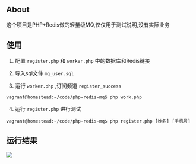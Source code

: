 ## About

这个项目是PHP+Redis做的轻量级MQ,仅仅用于测试说明,没有实际业务

## 使用

1. 配置 `register.php` 和 `worker.php` 中的数据库和Redis链接

2. 导入sql文件 `mq_user.sql`

3. 运行 `worker.php` ,订阅频道 `register_success`

```
vagrant@homestead:~/code/php-redis-mq$ php work.php
```

4. 运行 `register.php` 进行测试

```
vagrant@homestead:~/code/php-redis-mq$ php register.php [姓名] [手机号]
```

## 运行结果

![](https://qiniu.blog.lerzen.com/4afe78c0-bcfd-11e8-8098-d38853105177.gif)
